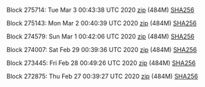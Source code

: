 Block 275714: Tue Mar  3 00:43:38 UTC 2020 [zip](https://dash-bootstrap.ams3.digitaloceanspaces.com/testnet/2020-03-03/bootstrap.dat.zip) (484M) [SHA256](https://dash-bootstrap.ams3.digitaloceanspaces.com/testnet/2020-03-03/sha256.txt)

Block 275143: Mon Mar  2 00:40:39 UTC 2020 [zip](https://dash-bootstrap.ams3.digitaloceanspaces.com/testnet/2020-03-02/bootstrap.dat.zip) (484M) [SHA256](https://dash-bootstrap.ams3.digitaloceanspaces.com/testnet/2020-03-02/sha256.txt)

Block 274579: Sun Mar  1 00:42:06 UTC 2020 [zip](https://dash-bootstrap.ams3.digitaloceanspaces.com/testnet/2020-03-01/bootstrap.dat.zip) (484M) [SHA256](https://dash-bootstrap.ams3.digitaloceanspaces.com/testnet/2020-03-01/sha256.txt)

Block 274007: Sat Feb 29 00:39:36 UTC 2020 [zip](https://dash-bootstrap.ams3.digitaloceanspaces.com/testnet/2020-02-29/bootstrap.dat.zip) (484M) [SHA256](https://dash-bootstrap.ams3.digitaloceanspaces.com/testnet/2020-02-29/sha256.txt)

Block 273445: Fri Feb 28 00:49:26 UTC 2020 [zip](https://dash-bootstrap.ams3.digitaloceanspaces.com/testnet/2020-02-28/bootstrap.dat.zip) (484M) [SHA256](https://dash-bootstrap.ams3.digitaloceanspaces.com/testnet/2020-02-28/sha256.txt)

Block 272875: Thu Feb 27 00:39:27 UTC 2020 [zip](https://dash-bootstrap.ams3.digitaloceanspaces.com/testnet/2020-02-27/bootstrap.dat.zip) (484M) [SHA256](https://dash-bootstrap.ams3.digitaloceanspaces.com/testnet/2020-02-27/sha256.txt)

